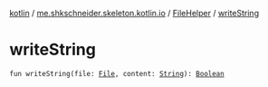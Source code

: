 [kotlin](../../index.md) / [me.shkschneider.skeleton.kotlin.io](../index.md) / [FileHelper](index.md) / [writeString](./write-string.md)

# writeString

`fun writeString(file: `[`File`](https://docs.oracle.com/javase/6/docs/api/java/io/File.html)`, content: `[`String`](https://kotlinlang.org/api/latest/jvm/stdlib/kotlin/-string/index.html)`): `[`Boolean`](https://kotlinlang.org/api/latest/jvm/stdlib/kotlin/-boolean/index.html)